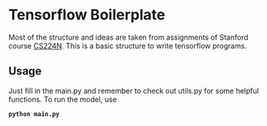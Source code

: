 # Tensorflow Boilerplate

Most of the structure and ideas are taken from assignments of Stanford course [CS224N](http://web.stanford.edu/class/cs224n/). This is a basic structure to write tensorflow programs.

## Usage
Just fill in the main.py and remember to check out utils.py for some helpful functions. To run the model, use 

**``python main.py``**